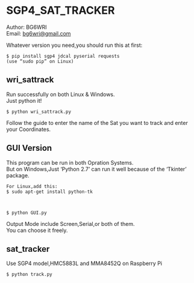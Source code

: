 # SGP4_SAT_TRACKER
Author: BG6WRI  
Email: <bg6wri@gmail.com>  


Whatever version you need,you should run this at first:
```
$ pip install sgp4 jdcal pyserial requests
(use “sudo pip” on Linux)

```


## wri_sattrack
Run successfully on both Linux & Windows.  
Just python it!  


```
$ python wri_sattrack.py

```
Follow the guide to enter the name of the Sat you want to track and enter your Coordinates.  


## GUI Version
This program can be run in both Opration Systems.  
But on Windows,Just ‘Python 2.7’ can run it well because of the ‘Tkinter’ package.  

```
For Linux,add this:
$ sudo apt-get install python-tk



$ python GUI.py

```
Output Mode include Screen,Serial,or both of them.  
You can choose it freely. 

## sat_tracker
Use SGP4 model,HMC5883L and MMA8452Q on Raspberry Pi  

```
$ python track.py

```